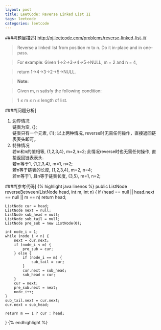```yaml
---
layout: post
title: LeetCode: Reverse Linked List II
tags: leetcode
categories: leetcode
---
```

####[题目描述]
<http://oj.leetcode.com/problems/reverse-linked-list-ii/>
>Reverse a linked list from position m to n. Do it in-place and in one-pass.

>For example:
>Given 1->2->3->4->5->NULL, m = 2 and n = 4,

>return 1->4->3->2->5->NULL.

>**Note:**

>Given m, n satisfy the following condition:

>1 ≤ m ≤ n ≤ length of list.

####[问题分析]
1. 边界情况  
链表为空, {};  
链表只有一个元素, {1}; 
以上两种情况, reverse时无需任何操作，直接返回链表表头即可。
2. 特殊情况  
若m和n的值相等, {1,2,3,4}, m=2,n=2; 此情况reverse时也无需任何操作, 直接返回链表表头.  
若m等于1, {1,2,3,4}, m=1, n=2;  
若n等于链表的长度, {1,2,3,4}, m=2, n=4;  
若m等于1, 且n等于链表长度, {3,5}, m=1, n=2;  

####[参考代码]
{% highlight java linenos %}
public ListNode reverseBetween(ListNode head, int m, int n) {
    if (head == null || head.next == null || m == n) return head;
        
    ListNode cur = head;
    ListNode next = null;
    ListNode sub_head = null;
    ListNode sub_tail = null;
    ListNode pre_sub = new ListNode(0);
        
    int node_i = 1;
    while (node_i < n) {
        next = cur.next;
        if (node_i < m) {
            pre_sub = cur;
        } else {
            if (node_i == m) {
                sub_tail = cur;
            }
            cur.next = sub_head;
            sub_head = cur;
        }
        cur = next;
        pre_sub.next = next;
        node_i++;
    }
    sub_tail.next = cur.next;
    cur.next = sub_head;
        
    return m == 1 ? cur : head;  
}
{% endhighlight %}